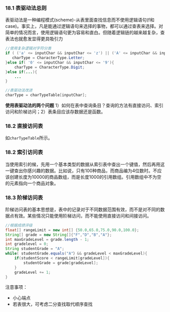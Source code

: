 ### 18.1 表驱动法总则

表驱动法是一种编程模式(scheme)-从表里面查找信息而不使用逻辑语句(f和case)。事实上，凡是能通过逻辑语句来选择的事物，都可以通过查表来选择。对简单的情况而言，使用逻辑语句更为容易和直白。但随着逻辑链的越来越复杂，查表法也就愈发显得更具吸引力

```java
//使用复杂逻辑对字符分类
if ( ('a' <= inputChar && inputChar <= 'z') || ('A' <= inputChar && inputChar <= 'Z')) {
   charType = CharacterType.Letter;
}else if( '0' <= inputChar && inputChar <= '9'){
    charType = CharacterType.Digit;
}else if(...){
    ...
}

//表驱动法改进
charType = charTypeTable[inputChar];
```

**使用表驱动法的两个问题** 1）如何在表中查询条目？查询的方法有直接访问、索引访问和阶梯访问；2）表条目应该存数据还是函数。

### 18.2 直接访问表

如`charTypeTable`所示。

### 18.2 索引访问表

当使用索引的候，先用一个基本类型的数据从索引表中查出一个键值，然后再用这一键查出你感兴趣的数据。比如说，只有100种商品，而商品编为4位数时。不应该创建长度为10000的商品数组，而是长度1000的引用数组。引用数组中不为空的元素指向一个商品对象。

### 18.3 阶梯访问表

阶梯访问表的基本思想是，表中的记录对于不同数据范围有效，而不是对不同的数据点有效。某些情况只能使用阶梯访问，而不能使用直接访问和间接访问。

```java
//根据成绩评级
float[] rangeLimit = new int[] {50.0,65.0,75.0,90.0,100.0};
String[] grade = new String[]{"F","D","B","A"};
int maxGradeLevel = grade.length - 1;
int gradelevel = 0;
String studentGrade = "A";
while( studentGrade.equals("A"）&& gradeLevel < maxGradeLevel){
    if(studentScore < rangeLimit[gradeLevel]){
        studentGrade = grade[gradeLevel];
    }
    gradeLevel += 1;
}
```

注意事项：

+ 小心端点
+ 若表很大，可考虑二分查找取代顺序查找



